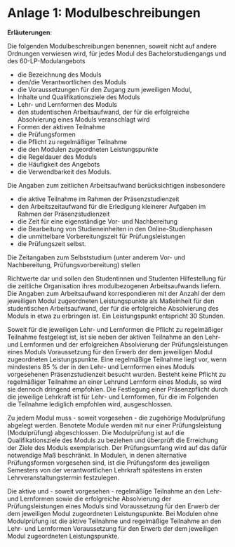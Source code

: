 # Anlage 1: Modulbeschreibungen

**Erläuterungen**:

Die folgenden Modulbeschreibungen benennen, soweit nicht auf andere Ordnungen
verwiesen wird, für jedes Modul des Bachelorstudiengangs und des
60-LP-Modulangebots

- die Bezeichnung des Moduls
- den/die Verantwortlichen des Moduls
- die Voraussetzungen für den Zugang zum jeweiligen Modul,
- Inhalte und Qualifikationsziele des Moduls
- Lehr- und Lernformen des Moduls
- den studentischen Arbeitsaufwand, der für die erfolgreiche Absolvierung eines
  Moduls veranschlagt wird
- Formen der aktiven Teilnahme
- die Prüfungsformen
- die Pflicht zu regelmäßiger Teilnahme
- die den Modulen zugeordneten Leistungspunkte
- die Regeldauer des Moduls
- die Häufigkeit des Angebots
- die Verwendbarkeit des Moduls.

Die Angaben zum zeitlichen Arbeitsaufwand berücksichtigen insbesondere

- die aktive Teilnahme im Rahmen der Präsenzstudienzeit
- den Arbeitszeitaufwand für die Erledigung kleinerer Aufgaben im Rahmen der
  Präsenzstudienzeit
- die Zeit für eine eigenständige Vor- und Nachbereitung
- die Bearbeitung von Studieneinheiten in den Online-Studienphasen
- die unmittelbare Vorbereitungszeit für Prüfungsleistungen
- die Prüfungszeit selbst.

Die Zeitangaben zum Selbststudium (unter anderem Vor- und Nachbereitung,
Prüfungsvorbereitung) stellen

Richtwerte dar und sollen den Studentinnen und Studenten Hilfestellung für die
zeitliche Organisation ihres modulbezogenen Arbeitsaufwands liefern. Die Angaben
zum Arbeitsaufwand korrespondieren mit der Anzahl der dem jeweiligen Modul
zugeordneten Leistungspunkte als Maßeinheit für den studentischen
Arbeitsaufwand, der für die erfolgreiche Absolvierung des Moduls in etwa zu
erbringen ist. Ein Leistungspunkt entspricht 30 Stunden.

Soweit für die jeweiligen Lehr- und Lernformen die Pflicht zu regelmäßiger
Teilnahme festgelegt ist, ist sie neben der aktiven Teilnahme an den Lehr- und
Lernformen und der erfolgreichen Absolvierung der Prüfungsleistungen eines
Moduls Voraussetzung für den Erwerb der dem jeweiligen Modul zugeordneten
Leistungspunkte. Eine regelmäßige Teilnahme liegt vor, wenn mindestens 85 % der
in den Lehr- und Lernformen eines Moduls vorgesehenen Präsenzstudienzeit besucht
wurden. Besteht keine Pflicht zu regelmäßiger Teilnahme an einer Lehrund
Lernform eines Moduls, so wird sie dennoch dringend empfohlen. Die Festlegung
einer Präsenzpflicht durch die jeweilige Lehrkraft ist für Lehr- und Lernformen,
für die im Folgenden die Teilnahme lediglich empfohlen wird, ausgeschlossen.

Zu jedem Modul muss - soweit vorgesehen - die zugehörige Modulprüfung abgelegt
werden. Benotete Module werden mit nur einer Prüfungsleistung (Modulprüfung)
abgeschlossen. Die Modulprüfung ist auf die Qualifikationsziele des Moduls zu
beziehen und überprüft die Erreichung der Ziele des Moduls exemplarisch. Der
Prüfungsumfang wird auf das dafür notwendige Maß beschränkt. In Modulen, in
denen alternative Prüfungsformen vorgesehen sind, ist die Prüfungsform des
jeweiligen Semesters von der verantwortlichen Lehrkraft spätestens im ersten
Lehrveranstaltungstermin festzulegen.

Die aktive und - soweit vorgesehen - regelmäßige Teilnahme an den Lehr- und
Lernformen sowie die erfolgreiche Absolvierung der Prüfungsleistungen eines
Moduls sind Voraussetzung für den Erwerb der dem jeweiligen Modul zugeordneten
Leistungspunkte. Bei Modulen ohne Modulprüfung ist die aktive Teilnahme und
regelmäßige Teilnahme an den Lehr- und Lernformen Voraussetzung für den Erwerb
der dem jeweiligen Modul zugeordneten Leistungspunkte.
